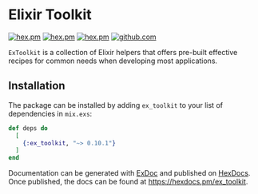 # Elixir Toolkit

[![hex.pm](https://img.shields.io/hexpm/v/ex_toolkit.svg)](https://hex.pm/packages/ex_toolkit)
[![hex.pm](https://img.shields.io/hexpm/dt/ex_toolkit.svg)](https://hex.pm/packages/ex_toolkit)
[![hex.pm](https://img.shields.io/hexpm/l/ex_toolkit.svg)](https://hex.pm/packages/ex_toolkit)
[![github.com](https://img.shields.io/github/last-commit/marmelasoft/ex_toolkit.svg)](https://github.com/marmelasoft/ex_toolkit)

`ExToolkit` is a collection of Elixir helpers that offers pre-built effective
recipes for common needs when developing most applications.

## Installation

The package can be installed by adding `ex_toolkit` to your list of dependencies in
`mix.exs`:

```elixir
def deps do
  [
    {:ex_toolkit, "~> 0.10.1"}
  ]
end
```

Documentation can be generated with [ExDoc](https://github.com/elixir-lang/ex_doc)
and published on [HexDocs](https://hexdocs.pm). Once published, the docs can
be found at <https://hexdocs.pm/ex_toolkit>.
